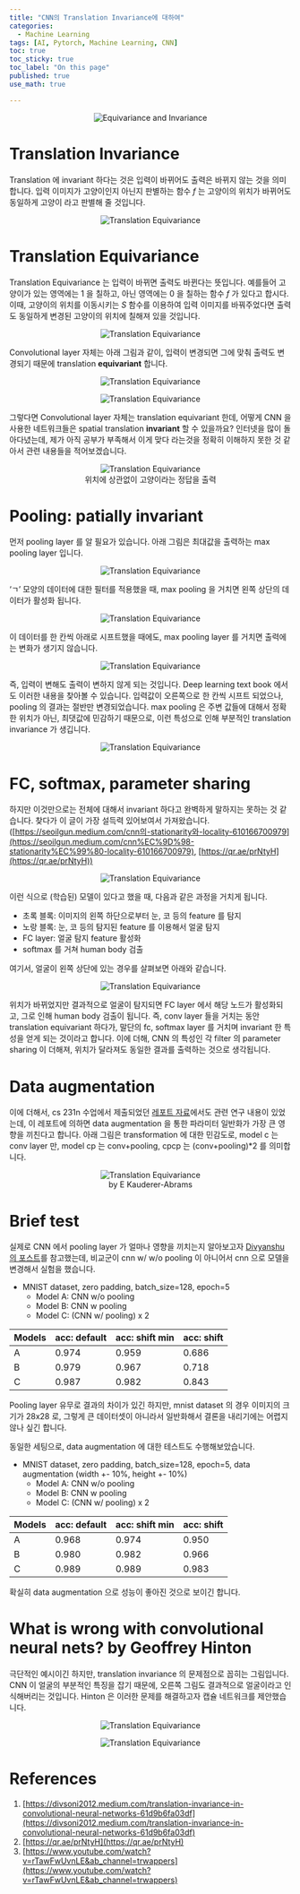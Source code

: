 ```yaml
---
title: "CNN의 Translation Invariance에 대하여"
categories:
  - Machine Learning
tags: [AI, Pytorch, Machine Learning, CNN]
toc: true
toc_sticky: true
toc_label: "On this page"
published: true
use_math: true

---
```


<center>
<figure style="width:70%"> <img src="/Images/Study/cnn-translation/0.png" alt="Equivariance and Invariance"/>
</figure>
</center>

# Translation Invariance
Translation 에 invariant 하다는 것은 입력이 바뀌어도 출력은 바뀌지 않는 것을 의미합니다. 입력 이미지가 고양이인지 아닌지 판별하는 함수 $f$ 는 고양이의 위치가 바뀌어도 동일하게 고양이 라고 판별해 줄 것입니다.

<center>
<figure style="width:70%"> <img src="/Images/Study/cnn-translation/2.png" alt="Translation Equivariance"/>
</figure>
</center>


# Translation Equivariance

Translation Equivariance 는 입력이 바뀌면 출력도 바뀐다는 뜻입니다. 예를들어 고양이가 있는 영역에는 1 을 칠하고, 아닌 영역에는 0 을 칠하는 함수 $f$ 가 있다고 합시다. 이때, 고양이의 위치를 이동시키는 $S$ 함수를 이용하여 입력 이미지를 바꿔주었다면 출력도 동일하게 변경된 고양이의 위치에 칠해져 있을 것입니다.

<center>
<figure style="width:70%"> <img src="/Images/Study/cnn-translation/1.png" alt="Translation Equivariance"/>
</figure>
</center>

Convolutional layer 자체는 아래 그림과 같이, 입력이 변경되면 그에 맞춰 출력도 변경되기 때문에 translation **equivariant** 합니다. 

<center>
<figure style="width:70%"> <img src="/Images/Study/cnn-translation/1.gif" alt="Translation Equivariance"/>
</figure>
</center>

<center>
<figure style="width:70%"> <img src="/Images/Study/cnn-translation/3.jpg" alt="Translation Equivariance"/>
</figure>
</center>

그렇다면 Convolutional layer 자체는 translation equivariant 한데, 어떻게 CNN 을 사용한 네트워크들은 spatial translation **invariant** 할 수 있을까요? 인터넷을 많이 돌아다녔는데, 제가 아직 공부가 부족해서 이게 맞다 라는것을 정확히 이해하지 못한 것 같아서 관련 내용들을 적어보겠습니다.

<center>
<figure style="width:70%"> <img src="/Images/Study/cnn-translation/4.png" alt="Translation Equivariance"/>
<figcaption> 위치에 상관없이 고양이라는 정답을 출력 </figcaption>
</figure>
</center>

# Pooling: patially invariant

먼저 pooling layer 를 알 필요가 있습니다. 아래 그림은 최대값을 출력하는 max pooling layer 입니다. 

<center>
<figure style="width:70%"> <img src="/Images/Study/cnn-translation/5.png" alt="Translation Equivariance"/>
</figure>
</center>

‘ㄱ’ 모양의 데이터에 대한 필터를 적용했을 때, max pooling 을 거치면 왼쪽 상단의 데이터가 활성화 됩니다.

<center>
<figure style="width:70%"> <img src="/Images/Study/cnn-translation/1.jpg" alt="Translation Equivariance"/>
</figure>
</center>

이 데이터를 한 칸씩 아래로 시프트했을 때에도, max pooling layer 를 거치면 출력에는 변화가 생기지 않습니다.

<center>
<figure style="width:70%"> <img src="/Images/Study/cnn-translation/2.jpg" alt="Translation Equivariance"/>
</figure>
</center>

즉, 입력이 변해도 출력이 변하지 않게 되는 것입니다. Deep learning text book 에서도 이러한 내용을 찾아볼 수 있습니다. 입력값이 오른쪽으로 한 칸씩 시프트 되었으나, pooling 의 결과는 절반만 변경되었습니다. max pooling 은 주변 값들에 대해서 정확한 위치가 아닌, 최댓값에 민감하기 때문으로, 이런 특성으로 인해 부분적인 translation invariance 가 생깁니다.

<center>
<figure style="width:70%"> <img src="/Images/Study/cnn-translation/6.jpg" alt="Translation Equivariance"/>
</figure>
</center>

# FC, softmax, parameter sharing

하지만 이것만으로는 전체에 대해서 invariant 하다고 완벽하게 말하지는 못하는 것 같습니다. 찾다가 이 글이 가장 설득력 있어보여서 가져왔습니다. ([https://seoilgun.medium.com/cnn의-stationarity와-locality-610166700979](https://seoilgun.medium.com/cnn%EC%9D%98-stationarity%EC%99%80-locality-610166700979), [https://qr.ae/prNtyH](https://qr.ae/prNtyH))


<center>
<figure style="width:70%"> <img src="/Images/Study/cnn-translation/7.png" alt="Translation Equivariance"/>
</figure>
</center>

이런 식으로 (학습된) 모델이 있다고 했을 때, 다음과 같은 과정을 거치게 됩니다.

- 초록 블록: 이미지의 왼쪽 하단으로부터 눈, 코 등의 feature 를 탐지
- 노랑 블록: 눈, 코 등의 탐지된 feature 를 이용해서 얼굴 탐지
- FC layer: 얼굴 탐지 feature 활성화
- softmax 를 거쳐 human body 검출

여기서, 얼굴이 왼쪽 상단에 있는 경우를 살펴보면 아래와 같습니다. 


<center>
<figure style="width:70%"> <img src="/Images/Study/cnn-translation/8.png" alt="Translation Equivariance"/>
</figure>
</center>

위치가 바뀌었지만 결과적으로 얼굴이 탐지되면 FC layer 에서 해당 노드가 활성화되고, 그로 인해 human body 검출이 됩니다. 즉, conv layer 들을 거치는 동안 translation equivariant 하다가, 말단의 fc, softmax layer 를 거치며 invariant 한 특성을 얻게 되는 것이라고 합니다. 이에 더해, CNN 의 특성인 각 filter 의 parameter sharing 이 더해져, 위치가 달라져도 동일한 결과를 출력하는 것으로 생각됩니다.

# Data augmentation

이에 더해서, cs 231n 수업에서 제출되었던 [레포트 자료](https://arxiv.org/abs/1801.01450)에서도 관련 연구 내용이 있었는데, 이 레포트에 의하면 data augmentation 을 통한 파라미터 일반화가 가장 큰 영향을 끼친다고 합니다. 아래 그림은 transformation 에 대한 민감도로, model c 는 conv layer 만, model cp 는 conv+pooling, cpcp 는 (conv+pooling)*2 를 의미합니다.

<center>
<figure style="width:70%"> <img src="/Images/Study/cnn-translation/9.png" alt="Translation Equivariance"/>
<figcaption> by E Kauderer-Abrams </figcaption>
</figure>
</center>

# Brief test

실제로 CNN 에서 pooling layer 가 얼마나 영향을 끼치는지 알아보고자 [Divyanshu 의 포스트](https://divsoni2012.medium.com/translation-invariance-in-convolutional-neural-networks-61d9b6fa03df)를 참고했는데, 비교군이 cnn w/ w/o pooling 이 아니어서 cnn 으로 모델을 변경해서 실험을 했습니다.

- MNIST dataset, zero padding, batch_size=128, epoch=5
    - Model A: CNN w/o pooling
    - Model B: CNN w pooling
    - Model C: (CNN w/ pooling) x 2

| Models | acc: default | acc: shift min | acc: shift |
| --- | --- | --- | --- |
| A | 0.974 | 0.959 | 0.686 |
| B | 0.979 | 0.967 | 0.718 |
| C | 0.987 | 0.982 | 0.843 |

Pooling layer 유무로 결과의 차이가 있긴 하지만, mnist dataset 의 경우 이미지의 크기가 28x28 로, 그렇게 큰 데이터셋이 아니라서 일반화해서 결론을 내리기에는 어렵지 않나 싶긴 합니다.

동일한 세팅으로, data augmentation 에 대한 테스트도 수행해보았습니다.

- MNIST dataset, zero padding, batch_size=128, epoch=5, data augmentation (width +- 10%, height +- 10%)
    - Model A: CNN w/o pooling
    - Model B: CNN w pooling
    - Model C: (CNN w/ pooling) x 2

| Models | acc: default | acc: shift min | acc: shift |
| --- | --- | --- | --- |
| A | 0.968 | 0.974 | 0.950 |
| B | 0.980 | 0.982 | 0.966 |
| C | 0.989 | 0.989 | 0.983 |

확실히 data augmentation 으로 성능이 좋아진 것으로 보이긴 합니다.

# What is wrong with convolutional neural nets? by Geoffrey Hinton

극단적인 예시이긴 하지만, translation invariance 의 문제점으로 꼽히는 그림입니다. CNN 이 얼굴의 부분적인 특징을 잡기 때문에, 오른쪽 그림도 결과적으로 얼굴이라고 인식해버리는 것입니다. Hinton 은 이러한 문제를 해결하고자 캡슐 네트워크를 제안했습니다.

<center>
<figure style="width:70%"> <img src="/Images/Study/cnn-translation/10.png" alt="Translation Equivariance"/>
</figure>
</center>

<center>
<figure style="width:70%"> <img src="/Images/Study/cnn-translation/11.png" alt="Translation Equivariance"/>
</figure>
</center>

# References
1. [https://divsoni2012.medium.com/translation-invariance-in-convolutional-neural-networks-61d9b6fa03df](https://divsoni2012.medium.com/translation-invariance-in-convolutional-neural-networks-61d9b6fa03df)
2. [https://qr.ae/prNtyH](https://qr.ae/prNtyH)
3. [https://www.youtube.com/watch?v=rTawFwUvnLE&ab_channel=trwappers](https://www.youtube.com/watch?v=rTawFwUvnLE&ab_channel=trwappers)